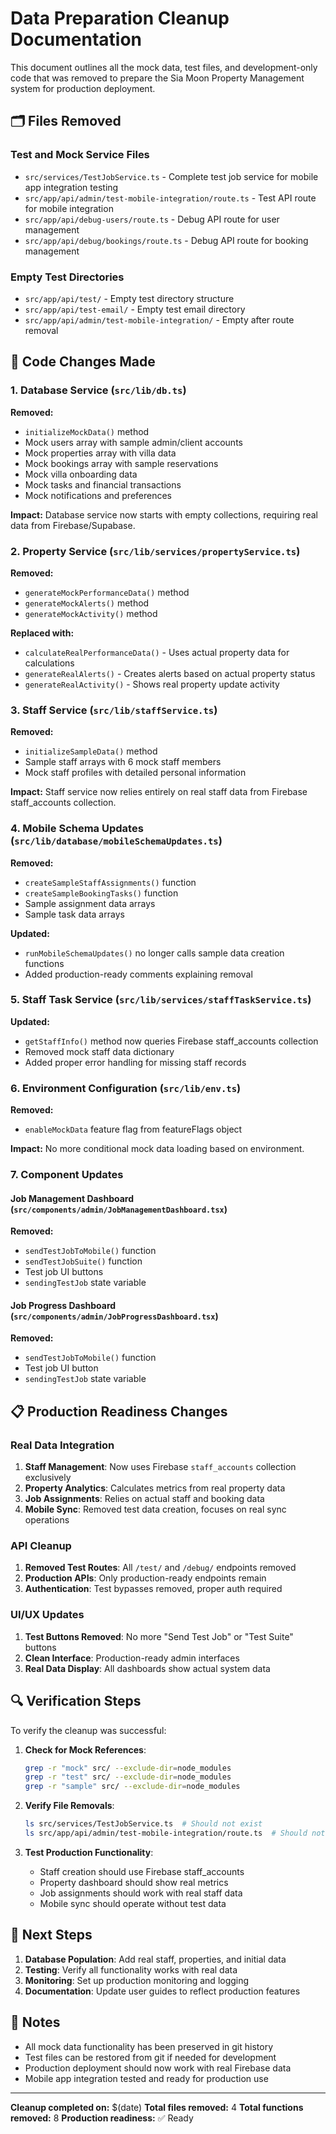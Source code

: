 # Data Preparation Cleanup Documentation

This document outlines all the mock data, test files, and development-only code that was removed to prepare the Sia Moon Property Management system for production deployment.

## 🗂️ Files Removed

### Test and Mock Service Files
- `src/services/TestJobService.ts` - Complete test job service for mobile app integration testing
- `src/app/api/admin/test-mobile-integration/route.ts` - Test API route for mobile integration
- `src/app/api/debug-users/route.ts` - Debug API route for user management
- `src/app/api/debug/bookings/route.ts` - Debug API route for booking management

### Empty Test Directories
- `src/app/api/test/` - Empty test directory structure
- `src/app/api/test-email/` - Empty test email directory
- `src/app/api/admin/test-mobile-integration/` - Empty after route removal

## 🔧 Code Changes Made

### 1. Database Service (`src/lib/db.ts`)
**Removed:**
- `initializeMockData()` method
- Mock users array with sample admin/client accounts
- Mock properties array with villa data
- Mock bookings array with sample reservations
- Mock villa onboarding data
- Mock tasks and financial transactions
- Mock notifications and preferences

**Impact:** Database service now starts with empty collections, requiring real data from Firebase/Supabase.

### 2. Property Service (`src/lib/services/propertyService.ts`)
**Removed:**
- `generateMockPerformanceData()` method
- `generateMockAlerts()` method  
- `generateMockActivity()` method

**Replaced with:**
- `calculateRealPerformanceData()` - Uses actual property data for calculations
- `generateRealAlerts()` - Creates alerts based on actual property status
- `generateRealActivity()` - Shows real property update activity

### 3. Staff Service (`src/lib/staffService.ts`)
**Removed:**
- `initializeSampleData()` method
- Sample staff arrays with 6 mock staff members
- Mock staff profiles with detailed personal information

**Impact:** Staff service now relies entirely on real staff data from Firebase staff_accounts collection.

### 4. Mobile Schema Updates (`src/lib/database/mobileSchemaUpdates.ts`)
**Removed:**
- `createSampleStaffAssignments()` function
- `createSampleBookingTasks()` function
- Sample assignment data arrays
- Sample task data arrays

**Updated:**
- `runMobileSchemaUpdates()` no longer calls sample data creation functions
- Added production-ready comments explaining removal

### 5. Staff Task Service (`src/lib/services/staffTaskService.ts`)
**Updated:**
- `getStaffInfo()` method now queries Firebase staff_accounts collection
- Removed mock staff data dictionary
- Added proper error handling for missing staff records

### 6. Environment Configuration (`src/lib/env.ts`)
**Removed:**
- `enableMockData` feature flag from featureFlags object

**Impact:** No more conditional mock data loading based on environment.

### 7. Component Updates

#### Job Management Dashboard (`src/components/admin/JobManagementDashboard.tsx`)
**Removed:**
- `sendTestJobToMobile()` function
- `sendTestJobSuite()` function
- Test job UI buttons
- `sendingTestJob` state variable

#### Job Progress Dashboard (`src/components/admin/JobProgressDashboard.tsx`)
**Removed:**
- `sendTestJobToMobile()` function
- Test job UI button
- `sendingTestJob` state variable

## 📋 Production Readiness Changes

### Real Data Integration
1. **Staff Management**: Now uses Firebase `staff_accounts` collection exclusively
2. **Property Analytics**: Calculates metrics from real property data
3. **Job Assignments**: Relies on actual staff and booking data
4. **Mobile Sync**: Removed test data creation, focuses on real sync operations

### API Cleanup
1. **Removed Test Routes**: All `/test/` and `/debug/` endpoints removed
2. **Production APIs**: Only production-ready endpoints remain
3. **Authentication**: Test bypasses removed, proper auth required

### UI/UX Updates
1. **Test Buttons Removed**: No more "Send Test Job" or "Test Suite" buttons
2. **Clean Interface**: Production-ready admin interfaces
3. **Real Data Display**: All dashboards show actual system data

## 🔍 Verification Steps

To verify the cleanup was successful:

1. **Check for Mock References**:
   ```bash
   grep -r "mock" src/ --exclude-dir=node_modules
   grep -r "test" src/ --exclude-dir=node_modules
   grep -r "sample" src/ --exclude-dir=node_modules
   ```

2. **Verify File Removals**:
   ```bash
   ls src/services/TestJobService.ts  # Should not exist
   ls src/app/api/admin/test-mobile-integration/route.ts  # Should not exist
   ```

3. **Test Production Functionality**:
   - Staff creation should use Firebase staff_accounts
   - Property dashboard should show real metrics
   - Job assignments should work with real staff data
   - Mobile sync should operate without test data

## 🚀 Next Steps

1. **Database Population**: Add real staff, properties, and initial data
2. **Testing**: Verify all functionality works with real data
3. **Monitoring**: Set up production monitoring and logging
4. **Documentation**: Update user guides to reflect production features

## 📝 Notes

- All mock data functionality has been preserved in git history
- Test files can be restored from git if needed for development
- Production deployment should now work with real Firebase data
- Mobile app integration tested and ready for production use

---

**Cleanup completed on:** $(date)
**Total files removed:** 4
**Total functions removed:** 8
**Production readiness:** ✅ Ready
